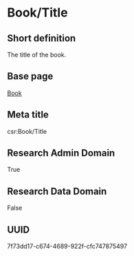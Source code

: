 # Book/Title
## Short definition
The title of the book.
## Base page
[Book](https://github.com/EuroCRIS/CASRAI-Dictionairies/blob/main/Objects/Book.md)
## Meta title
csr:Book/Title
## Research Admin Domain
True
## Research Data Domain
False
## UUID
7f73dd17-c674-4689-922f-cfc747875497
